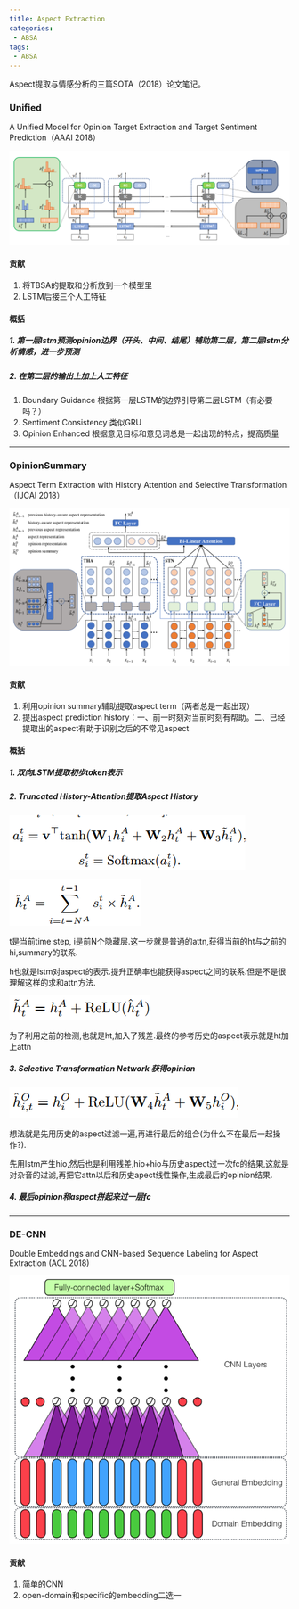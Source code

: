 ```yaml
---
title: Aspect Extraction
categories:
 - ABSA
tags:
 - ABSA
---
```


Aspect提取与情感分析的三篇SOTA（2018）论文笔记。

<!--more-->



### Unified

A Unified Model for Opinion Target Extraction and Target Sentiment Prediction（AAAI 2018）

![1](/pictures/aspect1.png)

#### 贡献

1. 将TBSA的提取和分析放到一个模型里
2. LSTM后接三个人工特征

#### 概括

##### 1. 第一层lstm预测opinion边界（开头、中间、结尾）辅助第二层，第二层lstm分析情感，进一步预测

##### 2. 在第二层的输出上加上人工特征

1. Boundary Guidance 根据第一层LSTM的边界引导第二层LSTM（有必要吗？）
2. Sentiment Consistency 类似GRU
3. Opinion Enhanced 根据意见目标和意见词总是一起出现的特点，提高质量



-------



### OpinionSummary

Aspect Term Extraction with History Attention and Selective Transformation（IJCAI 2018）

![1](/pictures/aspect2.png)

#### 贡献

1. 利用opinion summary辅助提取aspect term（两者总是一起出现）
2. 提出aspect prediction history：一、前一时刻对当前时刻有帮助。二、已经提取出的aspect有助于识别之后的不常见aspect

#### 概括

##### 1. 双向LSTM提取初步token表示

##### 2. Truncated History-Attention提取Aspect History

   

   ![1](/pictures/aspect3.png)

   ![1](/pictures/aspect4.png)

   

   t是当前time step, i是前N个隐藏层.这一步就是普通的attn,获得当前的ht与之前的hi,summary的联系.

h也就是lstm对aspect的表示.提升正确率也能获得aspect之间的联系.但是不是很理解这样的求和attn方法.

   

   ![1](/pictures/aspect5.png)

   

   为了利用之前的检测,也就是ht,加入了残差.最终的参考历史的aspect表示就是ht加上attn

   

##### 3. Selective Transformation Network 获得opinion

   ![1](/pictures/aspect6.png)

   想法就是先用历史的aspect过滤一遍,再进行最后的组合(为什么不在最后一起操作?).

先用lstm产生hio,然后也是利用残差,hio+hio与历史aspect过一次fc的结果,这就是对杂音的过滤,再把它attn以后和历史apect线性操作,生成最后的opinion结果.

#####  4. 最后opinion和aspect拼起来过一层fc



-------



### DE-CNN

Double Embeddings and CNN-based Sequence Labeling for Aspect Extraction (ACL 2018)

![1](/pictures/aspect7.png)

#### 贡献

1. 简单的CNN
2. open-domain和specific的embedding二选一